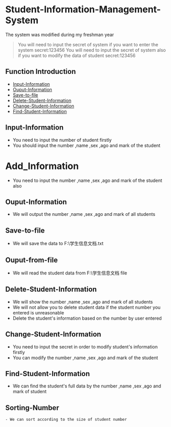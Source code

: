 # Student-Information-Management-System
The system was modified during my freshman year


>You will need to input the secret of system if you want to enter the system
>secret:123456
> You will need to input the secret of system also if you want to modify the data of student 
>secret:123456


## Function Introduction
<!--ts-->
   * [Input-Information](#Input-Information)
   * [Ouput-Information](#Ouput-Information)
   * [Save-to-file](#Save-to-file)
   * [Delete-Student-Information](#Delete-Student-Information)
   * [Change-Student-Information](#Change-Student-Information)
   * [Find-Student-Information](#Find-Student-Information)
<!--te-->


## Input-Information
   - You need to input the number of student firstly
   - You should input the number ,name ,sex ,ago and mark of the student

# Add_Information
   - You need to input the number ,name ,sex ,ago and mark of the student also

## Ouput-Information
   - We will output the number ,name ,sex ,ago and mark of all students

## Save-to-file
   - We will save the data to F:\\学生信息文档.txt

## Ouput-from-file
   - We will read the student data from F:\\学生信息文档 file

## Delete-Student-Information
   - We will show the number ,name ,sex ,ago and mark of all students
   - We will not allow you to delete student data if the student number you entered is unreasonable
   - Delete the student's information based on the number by user entered
  
## Change-Student-Information
   - You need to input the secret in order to modify student's information firstly
   - You can modify the number ,name ,sex ,ago and mark of the student
   
## Find-Student-Information
   - We can find the student's full data by the number ,name ,sex ,ago and mark of student
   
 ## Sorting-Number
    - We can sort according to the size of student number
